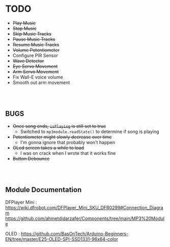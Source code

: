 # TODO
- ~~Play Music~~
- ~~Stop Music~~
- ~~Skip Music Tracks~~
- ~~Pause Music Tracks~~
- ~~Resume Music Tracks~~
- ~~Volume Potentiometer~~
- Configure PIR Sensor
- ~~Wave Detector~~
- ~~Eye Servo Movement~~
- ~~Arm Servo Movement~~
- Fix Wall-E voice volume
- Smooth out arm movement

<br></br>

## BUGS
- ~~Once song ends, `isPlaying` is still set to true~~
  - Switched to `mp3module.readState()` to determine if song is playing
- ~~Potentiometer might slowly decrease over time~~
  - I'm gonna ignore that probably won't happen
- ~~OLed screen takes a while to load~~
  - I was on crack when I wrote that it works fine
- ~~Button Debounce~~

<br></br>

## Module Documentation
DFPlayer Mini : https://wiki.dfrobot.com/DFPlayer_Mini_SKU_DFR0299#Connection_Diagram
https://github.com/ahmetdidarzafer/Components/tree/main/MP3%20Module

OLED : https://github.com/BasOnTech/Arduino-Beginners-EN/tree/master/E25-OLED-SPI-SSD1331-96x64-color

